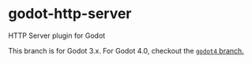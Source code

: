 # godot-http-server
HTTP Server plugin for Godot

This branch is for Godot 3.x. For Godot 4.0, checkout the [`godot4` branch.](https://github.com/bitwise-aiden/godot-http-server/tree/godot4)
